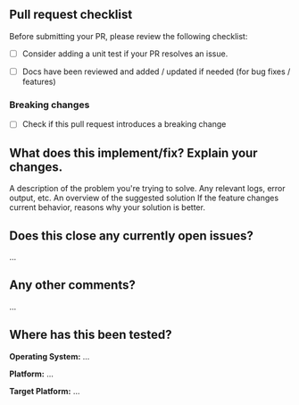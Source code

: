 <!-- Thanks for sending a pull request! Please make sure you click the link above to view the contribution guidelines, then fill out the blanks below. -->
## Pull request checklist

Before submitting your PR, please review the following checklist:

- [ ] Consider adding a unit test if your PR resolves an issue.
<!-- TODO: Implement palm test and palm lint for this plugin -->
<!-- - [ ] All new and existing tests pass locally (`palm test`) -->
<!-- - [ ] Lint (`palm lint`) has passed locally and any fixes were made for failures -->
- [ ] Docs have been reviewed and added / updated if needed (for bug fixes / features)

### Breaking changes

- [ ] Check if this pull request introduces a breaking change

## What does this implement/fix? Explain your changes.

A description of the problem you're trying to solve.
Any relevant logs, error output, etc.
An overview of the suggested solution
If the feature changes current behavior, reasons why your solution is better.

## Does this close any currently open issues?
…

## Any other comments?
…

## Where has this been tested?

**Operating System:** …

**Platform:** …

**Target Platform:** …
